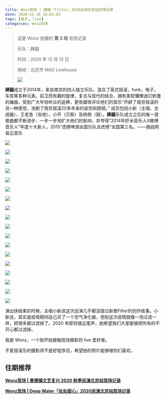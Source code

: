 ```yaml
---
title: Wonz现场 | 肆囍「Filter」2020巡演北京站现场记录
date: 2020-12-16 20:01:03
tags: [电子, live]
categories: Wonz现场
---
```


> 这是 Wonz 拍摄的 **第 3 场** 现场记录
>
> 乐队：肆囍
>
> 时间：2020 年 12 月 13 日
>
> 场地：北京市 MAO Livehouse
>
> ![](https://raw.githubusercontent.com/Wonz5130/My-Private-ImgHost/master/img/%E5%BE%AE%E4%BF%A1%E5%9B%BE%E7%89%87_20201216202548.jpg)

<!--more-->

**肆囍**成立于2014年，来自南京的四人独立乐队，混合了英式摇滚，funk，电子，车库等多种元素。前卫而有趣的旋律，复古与现代的结合，拥有柔软慵懒迷幻刺激的编曲，受到广大年轻听众的追捧，更有媒体评论他们的音乐“开辟了南京摇滚的另一种感觉，洗刷了南京摇滚20多年来的哀伤和困顿。” 成员包括小新（主唱、合成器）、王老急（吉他）、小开（贝斯）及杨杨（鼓）。**肆囍**乐队成立之后的每一首歌曲都不断进步，一步一步地扩大他们的影响，并夺得“2014年虾米音乐人X微博音乐人”年度十大新人，2015“虎牌啤酒全国乐队龙虎榜”全国第三名。——摘自网易云音乐

![](https://raw.githubusercontent.com/Wonz5130/My-Private-ImgHost/master/img/%E5%BE%AE%E4%BF%A1%E5%9B%BE%E7%89%87_20201214215553.jpg)

![](https://raw.githubusercontent.com/Wonz5130/My-Private-ImgHost/master/img/%E5%BE%AE%E4%BF%A1%E5%9B%BE%E7%89%87_20201214215606.jpg)

![](https://raw.githubusercontent.com/Wonz5130/My-Private-ImgHost/master/img/%E5%BE%AE%E4%BF%A1%E5%9B%BE%E7%89%87_20201214215717.jpg)

![](https://raw.githubusercontent.com/Wonz5130/My-Private-ImgHost/master/img/%E5%BE%AE%E4%BF%A1%E5%9B%BE%E7%89%87_20201214215706.jpg)

![](https://raw.githubusercontent.com/Wonz5130/My-Private-ImgHost/master/img/%E5%BE%AE%E4%BF%A1%E5%9B%BE%E7%89%87_20201214215337.jpg)

![](https://raw.githubusercontent.com/Wonz5130/My-Private-ImgHost/master/img/%E5%BE%AE%E4%BF%A1%E5%9B%BE%E7%89%87_20201214215411.jpg)

![](https://raw.githubusercontent.com/Wonz5130/My-Private-ImgHost/master/img/%E5%BE%AE%E4%BF%A1%E5%9B%BE%E7%89%87_20201214215435.jpg)

![](https://raw.githubusercontent.com/Wonz5130/My-Private-ImgHost/master/img/%E5%BE%AE%E4%BF%A1%E5%9B%BE%E7%89%87_20201214215422.jpg)

![](https://raw.githubusercontent.com/Wonz5130/My-Private-ImgHost/master/img/%E5%BE%AE%E4%BF%A1%E5%9B%BE%E7%89%87_20201214215446.jpg)

![](https://raw.githubusercontent.com/Wonz5130/My-Private-ImgHost/master/img/%E5%BE%AE%E4%BF%A1%E5%9B%BE%E7%89%87_20201214215456.jpg)

![](https://raw.githubusercontent.com/Wonz5130/My-Private-ImgHost/master/img/%E5%BE%AE%E4%BF%A1%E5%9B%BE%E7%89%87_20201214215500.jpg)

![](https://raw.githubusercontent.com/Wonz5130/My-Private-ImgHost/master/img/%E5%BE%AE%E4%BF%A1%E5%9B%BE%E7%89%87_20201214215514.jpg)

![](https://raw.githubusercontent.com/Wonz5130/My-Private-ImgHost/master/img/%E5%BE%AE%E4%BF%A1%E5%9B%BE%E7%89%87_20201214215525.jpg)

![](https://raw.githubusercontent.com/Wonz5130/My-Private-ImgHost/master/img/%E5%BE%AE%E4%BF%A1%E5%9B%BE%E7%89%87_20201214215540.jpg)

![](https://raw.githubusercontent.com/Wonz5130/My-Private-ImgHost/master/img/%E5%BE%AE%E4%BF%A1%E5%9B%BE%E7%89%87_20201214215416.jpg)

![](https://raw.githubusercontent.com/Wonz5130/My-Private-ImgHost/master/img/%E5%BE%AE%E4%BF%A1%E5%9B%BE%E7%89%87_20201214215507.jpg)

![](https://raw.githubusercontent.com/Wonz5130/My-Private-ImgHost/master/img/%E5%BE%AE%E4%BF%A1%E5%9B%BE%E7%89%87_20201214215653.jpg)

![](https://raw.githubusercontent.com/Wonz5130/My-Private-ImgHost/master/img/%E5%BE%AE%E4%BF%A1%E5%9B%BE%E7%89%87_20201214215730.jpg)

演出快结束的时候，主唱小新说这次巡演几乎都没提过新歌Filter的创作​故事。小新说，其实是疫情期间自己买了一个空气净化器，想到这次疫情就像一场过滤一样，​把很多都过滤掉了。​2020 年即将接近尾声，她希望我们大家能够​把所有的不开心都过滤掉。

我是 Wonz，一个刚开始接触现场摄影的 live 爱好者。

不爱摇滚乐的摄影师不是好程序员，希望拍的照片能够被你们喜欢。

## 往期推荐

[**Wonz现场 | 景德镇文艺复兴 2020 秋季巡演北京站现场记录**](https://wonz.wang/2020/09/25/324-jingdezhenwenyifuxing/)

[**Wonz现场 | Deep Water「处处甜心」2020巡演北京站现场记录**](https://wonz.wang/2020/12/15/333-deepwater/)